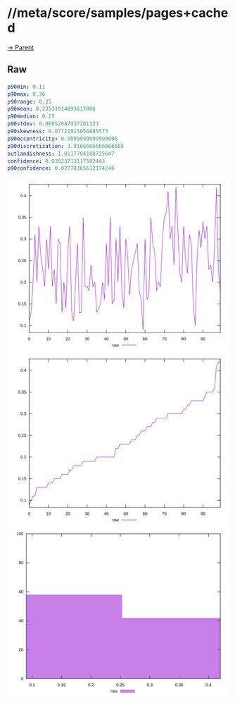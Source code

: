 
# //meta/score/samples/pages+cached

[→ Parent](../..)


## Raw


```yaml
p90min: 0.11
p90max: 0.36
p90range: 0.25
p90mean: 0.23531914893617006
p90median: 0.23
p90stdev: 0.06852087937201323
p90skewness: 0.07721915056885573
p90eccentricity: 0.9999999999999996
p90discretization: 3.9166666666666665
outlandishness: 1.0117704188725647
confidence: 0.03023713117582443
p90confidence: 0.02770365612174246

```

![PLOT: raw-values](./raw/values.svg)![PLOT: raw-sorted](./raw/sorted.svg)![PLOT: raw-histogram](./raw/histogram.svg)